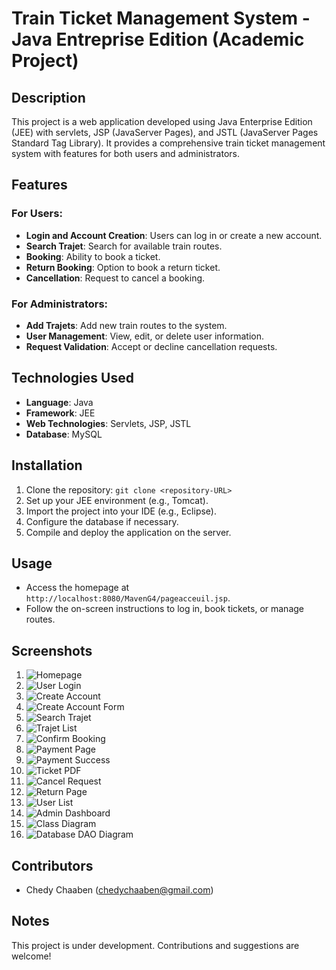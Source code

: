 # Train Ticket Management System - Java Entreprise Edition (Academic Project)

## Description
This project is a web application developed using Java Enterprise Edition (JEE) with servlets, JSP (JavaServer Pages), and JSTL (JavaServer Pages Standard Tag Library). It provides a comprehensive train ticket management system with features for both users and administrators.

## Features
### For Users:
- **Login and Account Creation**: Users can log in or create a new account.
- **Search Trajet**: Search for available train routes.
- **Booking**: Ability to book a ticket.
- **Return Booking**: Option to book a return ticket.
- **Cancellation**: Request to cancel a booking.

### For Administrators:
- **Add Trajets**: Add new train routes to the system.
- **User Management**: View, edit, or delete user information.
- **Request Validation**: Accept or decline cancellation requests.

## Technologies Used
- **Language**: Java
- **Framework**: JEE
- **Web Technologies**: Servlets, JSP, JSTL
- **Database**: MySQL

## Installation
1. Clone the repository: `git clone <repository-URL>`
2. Set up your JEE environment (e.g., Tomcat).
3. Import the project into your IDE (e.g., Eclipse).
4. Configure the database if necessary.
5. Compile and deploy the application on the server.

## Usage
- Access the homepage at `http://localhost:8080/MavenG4/pageacceuil.jsp`.
- Follow the on-screen instructions to log in, book tickets, or manage routes.

## Screenshots
1. ![Homepage](images/homepage.png)
2. ![User Login](images/user-login.png)
3. ![Create Account](images/create-account.png)
4. ![Create Account Form](images/create-account-form.png)
5. ![Search Trajet](images/search-trajet.png)
6. ![Trajet List](images/trajet-list.png)
7. ![Confirm Booking](images/confirm-booking.png)
8. ![Payment Page](images/payment-page.png)
9. ![Payment Success](images/payment-success.png)
10. ![Ticket PDF](images/ticket-pdf.png)
11. ![Cancel Request](images/cancel-request.png)
12. ![Return Page](images/return-page.png)
13. ![User List](images/user-list.png)
14. ![Admin Dashboard](images/admin-dashboard.png)
15. ![Class Diagram](images/class-diagram.png)
16. ![Database DAO Diagram](images/database-dao-diagram.jpg)

## Contributors
- Chedy Chaaben (chedychaaben@gmail.com)

## Notes
This project is under development. Contributions and suggestions are welcome!
